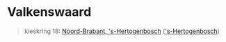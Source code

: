 # Valkenswaard 
> kieskring 18:  [Noord-Brabant, 's-Hertogenbosch](../) (['s-Hertogenbosch](../'s-Hertogenbosch))